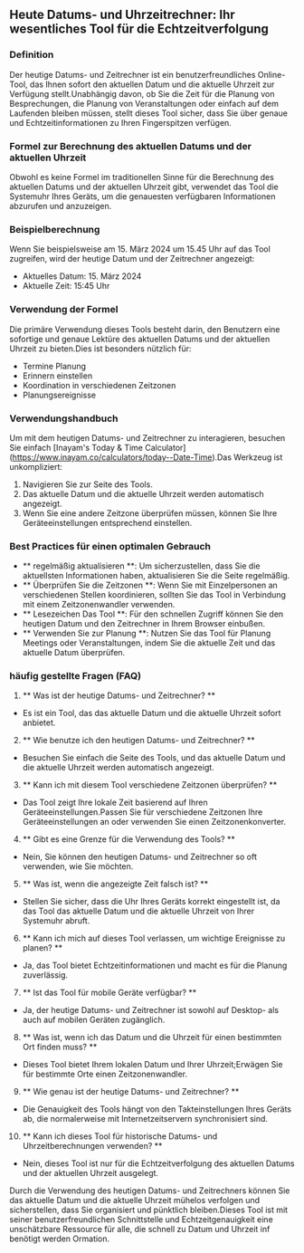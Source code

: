 ## Heute Datums- und Uhrzeitrechner: Ihr wesentliches Tool für die Echtzeitverfolgung

### Definition
Der heutige Datums- und Zeitrechner ist ein benutzerfreundliches Online-Tool, das Ihnen sofort den aktuellen Datum und die aktuelle Uhrzeit zur Verfügung stellt.Unabhängig davon, ob Sie die Zeit für die Planung von Besprechungen, die Planung von Veranstaltungen oder einfach auf dem Laufenden bleiben müssen, stellt dieses Tool sicher, dass Sie über genaue und Echtzeitinformationen zu Ihren Fingerspitzen verfügen.

### Formel zur Berechnung des aktuellen Datums und der aktuellen Uhrzeit
Obwohl es keine Formel im traditionellen Sinne für die Berechnung des aktuellen Datums und der aktuellen Uhrzeit gibt, verwendet das Tool die Systemuhr Ihres Geräts, um die genauesten verfügbaren Informationen abzurufen und anzuzeigen.

### Beispielberechnung
Wenn Sie beispielsweise am 15. März 2024 um 15.45 Uhr auf das Tool zugreifen, wird der heutige Datum und der Zeitrechner angezeigt:
- Aktuelles Datum: 15. März 2024
- Aktuelle Zeit: 15:45 Uhr

### Verwendung der Formel
Die primäre Verwendung dieses Tools besteht darin, den Benutzern eine sofortige und genaue Lektüre des aktuellen Datums und der aktuellen Uhrzeit zu bieten.Dies ist besonders nützlich für:
- Termine Planung
- Erinnern einstellen
- Koordination in verschiedenen Zeitzonen
- Planungsereignisse

### Verwendungshandbuch
Um mit dem heutigen Datums- und Zeitrechner zu interagieren, besuchen Sie einfach [Inayam's Today & Time Calculator] (https://www.inayam.co/calculators/today--Date-Time).Das Werkzeug ist unkompliziert:
1. Navigieren Sie zur Seite des Tools.
2. Das aktuelle Datum und die aktuelle Uhrzeit werden automatisch angezeigt.
3. Wenn Sie eine andere Zeitzone überprüfen müssen, können Sie Ihre Geräteeinstellungen entsprechend einstellen.

### Best Practices für einen optimalen Gebrauch
- ** regelmäßig aktualisieren **: Um sicherzustellen, dass Sie die aktuellsten Informationen haben, aktualisieren Sie die Seite regelmäßig.
- ** Überprüfen Sie die Zeitzonen **: Wenn Sie mit Einzelpersonen an verschiedenen Stellen koordinieren, sollten Sie das Tool in Verbindung mit einem Zeitzonenwandler verwenden.
- ** Lesezeichen Das Tool **: Für den schnellen Zugriff können Sie den heutigen Datum und den Zeitrechner in Ihrem Browser einbußen.
- ** Verwenden Sie zur Planung **: Nutzen Sie das Tool für Planung Meetings oder Veranstaltungen, indem Sie die aktuelle Zeit und das aktuelle Datum überprüfen.

### häufig gestellte Fragen (FAQ)

1. ** Was ist der heutige Datums- und Zeitrechner? **
- Es ist ein Tool, das das aktuelle Datum und die aktuelle Uhrzeit sofort anbietet.

2. ** Wie benutze ich den heutigen Datums- und Zeitrechner? **
- Besuchen Sie einfach die Seite des Tools, und das aktuelle Datum und die aktuelle Uhrzeit werden automatisch angezeigt.

3. ** Kann ich mit diesem Tool verschiedene Zeitzonen überprüfen? **
- Das Tool zeigt Ihre lokale Zeit basierend auf Ihren Geräteeinstellungen.Passen Sie für verschiedene Zeitzonen Ihre Geräteeinstellungen an oder verwenden Sie einen Zeitzonenkonverter.

4. ** Gibt es eine Grenze für die Verwendung des Tools? **
- Nein, Sie können den heutigen Datums- und Zeitrechner so oft verwenden, wie Sie möchten.

5. ** Was ist, wenn die angezeigte Zeit falsch ist? **
- Stellen Sie sicher, dass die Uhr Ihres Geräts korrekt eingestellt ist, da das Tool das aktuelle Datum und die aktuelle Uhrzeit von Ihrer Systemuhr abruft.

6. ** Kann ich mich auf dieses Tool verlassen, um wichtige Ereignisse zu planen? **
- Ja, das Tool bietet Echtzeitinformationen und macht es für die Planung zuverlässig.

7. ** Ist das Tool für mobile Geräte verfügbar? **
- Ja, der heutige Datums- und Zeitrechner ist sowohl auf Desktop- als auch auf mobilen Geräten zugänglich.

8. ** Was ist, wenn ich das Datum und die Uhrzeit für einen bestimmten Ort finden muss? **
- Dieses Tool bietet Ihrem lokalen Datum und Ihrer Uhrzeit;Erwägen Sie für bestimmte Orte einen Zeitzonenwandler.

9. ** Wie genau ist der heutige Datums- und Zeitrechner? **
- Die Genauigkeit des Tools hängt von den Takteinstellungen Ihres Geräts ab, die normalerweise mit Internetzeitservern synchronisiert sind.

10. ** Kann ich dieses Tool für historische Datums- und Uhrzeitberechnungen verwenden? **
- Nein, dieses Tool ist nur für die Echtzeitverfolgung des aktuellen Datums und der aktuellen Uhrzeit ausgelegt.

Durch die Verwendung des heutigen Datums- und Zeitrechners können Sie das aktuelle Datum und die aktuelle Uhrzeit mühelos verfolgen und sicherstellen, dass Sie organisiert und pünktlich bleiben.Dieses Tool ist mit seiner benutzerfreundlichen Schnittstelle und Echtzeitgenauigkeit eine unschätzbare Ressource für alle, die schnell zu Datum und Uhrzeit inf benötigt werden Ormation.